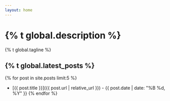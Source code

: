 ```yaml
---
layout: home
---
```


# {% t global.description %}

{% t global.tagline %}

## {% t global.latest_posts %}

{% for post in site.posts limit:5 %}
* [{{ post.title }}]({{ post.url | relative_url }}) - {{ post.date | date: "%B %d, %Y" }}
{% endfor %}
